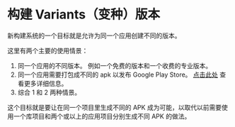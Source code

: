# 构建 Variants（变种）版本

新构建系统的一个目标就是允许为同一个应用创建不同的版本。

这里有两个主要的使用情景：

1. 同一个应用的不同版本。
例如一个免费的版本和一个收费的专业版本。
2. 同一个应用需要打包成不同的 apk 以发布 Google Play Store。
[点击此处][1] 查看更多详细信息。
3. 综合 1 和 2 两种情景。

这个目标就是要让在同一个项目里生成不同的 APK 成为可能，以取代以前需要使用一个库项目和两个或以上的应用项目分别生成不同 APK 的做法。

[1]: http://developer.android.com/google/play/publishing/multiple-apks.html